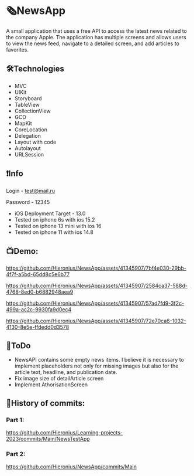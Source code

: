 # 🗞NewsApp

A small application that uses a free API to access the latest news related to the company Apple. The application has multiple screens and allows users to view the news feed, navigate to a detailed screen, and add articles to favorites.

## 🛠Technologies
- MVC
- UIKit
- Storyboard
- TableView
- CollectionView
- GCD
- MapKit
- CoreLocation
- Delegation
- Layout with code
- Autolayout
- URLSession

## ❗️Info
Login - test@mail.ru

Password - 12345

- iOS Deployment Target - 13.0
- Tested on iphone 6s with ios 15.2
- Tested on iphone 13 mini with ios 16
- Tested on iphone 11 with ios 14.8

## 📺Demo:

https://github.com/Hieronius/NewsApp/assets/41345907/7bf4e030-29bb-4f7f-a5bd-65dd8c5e6b77


https://github.com/Hieronius/NewsApp/assets/41345907/2584ca37-588d-4768-8ed0-b6882948aea9


https://github.com/Hieronius/NewsApp/assets/41345907/57ad7fd9-3f2c-499a-ac2c-9930fa9d0ec4


https://github.com/Hieronius/NewsApp/assets/41345907/72e70ca6-1032-4130-8e5e-ffdedd0d3578


## 📌ToDo
- NewsAPI contains some empty news items. I believe it is necessary to implement placeholders not only for missing images but also for the article text, headline, and publication date.
- Fix image size of detailArticle screen
- Implement AthorisationScreen

## 🌳History of commits:

### Part 1:
https://github.com/Hieronius/Learning-projects-2023/commits/Main/NewsTestApp

### Part 2:
https://github.com/Hieronius/NewsApp/commits/Main
